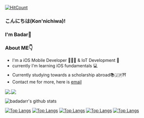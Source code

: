 [![HitCount](http://hits.dwyl.com/badadarr/badadarr/READMEmd.svg)](http://hits.dwyl.com/badadarr/badadarr/READMEmd)
### こんにちは(Kon'nichiwa)! 

### I'm Badar👋


### About ME👇
* I'm a iOS Mobile Developer 👨🏻‍💻  & IoT Development 🤖
* currently I'm learning iOS fundamentals 💻
* Currently studying towards a scholarship abroad📚🇯🇵⛩
* Contact me for more, here is [email](badar.maulana.techno@gmail.com)


<a href="https://github.com/badadarr/github-readme-stats">
  <img align="center" src="https://github-readme-stats.vercel.app/api/pin/?username=badadarr&repo=github-readme-stats" />
</a>
<a href="https://github.com/badadarr/convoychat">
  <img align="center" src="https://github-readme-stats.vercel.app/api/pin/?username=badadarr&repo=convoychat" />
</a>

![badadarr's github stats](https://github-readme-stats.vercel.app/api?username=badadarr&show_icons=true&theme=radical) 

[![Top Langs](https://github-readme-stats.vercel.app/api/top-langs/?username=badadarr)](https://github.com/badadarr/github-readme-stats)
[![Top Langs](https://github-readme-stats.vercel.app/api/top-langs/?username=badadarr&exclude_repo=github-readme-stats,badadarr.github.io)](https://github.com/badadarr/github-readme-stats)
[![Top Langs](https://github-readme-stats.vercel.app/api/top-langs/?username=badadarr&hide=javascript,html)](https://github.com/badadarr/github-readme-stats)
[![Top Langs](https://github-readme-stats.vercel.app/api/top-langs/?username=badadarr&langs_count=8)](https://github.com/badadarr/github-readme-stats)
[![Top Langs](https://github-readme-stats.vercel.app/api/top-langs/?username=badadarr&layout=compact)](https://github.com/badadarr/github-readme-stats)








